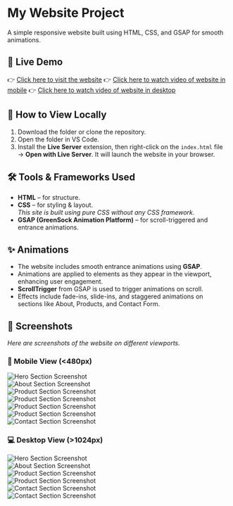 # My Website Project

A simple responsive website built using HTML, CSS, and GSAP for smooth animations.

## 🔗 Live Demo

👉 [Click here to visit the website](https://kyara-beverages-homepage.netlify.app/)
👉 [Click here to watch video of website in mobile](https://drive.google.com/file/d/1HlQW6RsdQVMsAWSYS0cRi8DXL9164D6D/view?pli=1)
👉 [Click here to watch video of website in desktop](https://drive.google.com/file/d/1abcF1rJiCBpHMor5iSZOuW2ogAOcplWG/view?usp=drive_link)

## 📖 How to View Locally

1. Download the folder or clone the repository.
2. Open the folder in VS Code.
3. Install the **Live Server** extension, then right-click on the `index.html` file → **Open with Live Server**. It will launch the website in your browser.

## 🛠️ Tools & Frameworks Used

- **HTML** – for structure.
- **CSS** – for styling & layout.  
  _This site is built using pure CSS without any CSS framework._
- **GSAP (GreenSock Animation Platform)** – for scroll-triggered and entrance animations.

## ✨ Animations

- The website includes smooth entrance animations using **GSAP**.
- Animations are applied to elements as they appear in the viewport, enhancing user engagement.
- **ScrollTrigger** from GSAP is used to trigger animations on scroll.
- Effects include fade-ins, slide-ins, and staggered animations on sections like About, Products, and Contact Form.

## 📸 Screenshots

_Here are screenshots of the website on different viewports._

### 📱 Mobile View (<480px)

![Hero Section Screenshot](/screenshots/Mobile%20view/mobile-1.jpg)  
![About Section Screenshot](/screenshots/Mobile%20view/mobile-2.jpg)  
![Product Section Screenshot](/screenshots/Mobile%20view/mobile-3.jpg)  
![Product Section Screenshot](/screenshots/Mobile%20view/mobile-4.jpg)  
![Product Section Screenshot](/screenshots/Mobile%20view/mobile-5.jpg)  
![Product Section Screenshot](/screenshots/Mobile%20view/mobile-6.jpg)  
![Contact Section Screenshot](/screenshots/Mobile%20view/mobile-7.jpg)

### 💻 Desktop View (>1024px)

![Hero Section Screenshot](/screenshots/Desktop%20view/desktop-1.png)  
![About Section Screenshot](/screenshots/Desktop%20view/desktop-2.png)  
![Product Section Screenshot](/screenshots/Desktop%20view/desktop-3.png)  
![Product Section Screenshot](/screenshots/Desktop%20view/desktop-4.png)  
![Contact Section Screenshot](/screenshots/Desktop%20view/desktop-5.png)  
![Contact Section Screenshot](/screenshots/Desktop%20view/desktop-6.png)
